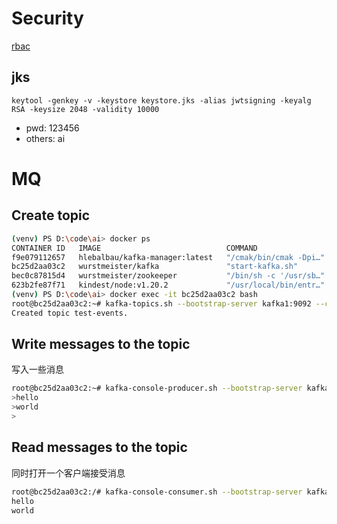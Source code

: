 # Security
[rbac](https://medium.com/geekculture/role-based-access-control-rbac-with-spring-boot-and-jwt-bc20a8c51c15)
## jks
```keytool -genkey -v -keystore keystore.jks -alias jwtsigning -keyalg RSA -keysize 2048 -validity 10000```

- pwd: 123456
- others: ai


# MQ

## Create topic
```bash
(venv) PS D:\code\ai> docker ps     
CONTAINER ID   IMAGE                            COMMAND                  CREATED              STATUS              PORTS                                                NAMES
f9e079112657   hlebalbau/kafka-manager:latest   "/cmak/bin/cmak -Dpi…"   About a minute ago   Up About a minute   0.0.0.0:9000->9000/tcp                               docker_kafka_manager_1
bc25d2aa03c2   wurstmeister/kafka               "start-kafka.sh"         About a minute ago   Up About a minute   0.0.0.0:9092->9092/tcp                               kafka1
bec0c87815d4   wurstmeister/zookeeper           "/bin/sh -c '/usr/sb…"   About a minute ago   Up About a minute   22/tcp, 2888/tcp, 3888/tcp, 0.0.0.0:2181->2181/tcp   zookeeper
623b2fe87f71   kindest/node:v1.20.2             "/usr/local/bin/entr…"   2 months ago         Up 5 hours          127.0.0.1:36101->6443/tcp                            mycluster-control-plane
(venv) PS D:\code\ai> docker exec -it bc25d2aa03c2 bash
root@bc25d2aa03c2:~# kafka-topics.sh --bootstrap-server kafka1:9092 --create --topic test-events
Created topic test-events.
```

## Write messages to the topic
写入一些消息
```bash
root@bc25d2aa03c2:~# kafka-console-producer.sh --bootstrap-server kafka1:9092 --topic test-events
>hello
>world
>
```

## Read messages to the topic
同时打开一个客户端接受消息
````bash
root@bc25d2aa03c2:/# kafka-console-consumer.sh --bootstrap-server kafka1:9092 --topic test-events --from-beginning
hello
world
````
